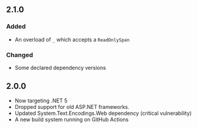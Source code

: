 2.1.0
-----

### Added

* An overload of `_` which accepts a `ReadOnlySpan`

### Changed

* Some declared dependency versions


2.0.0
-----

* Now targeting .NET 5
* Dropped support for old ASP.NET frameworks.
* Updated System.Text.Encodings.Web dependency (critical vulnerability)
* A new build system running on GitHub Actions
